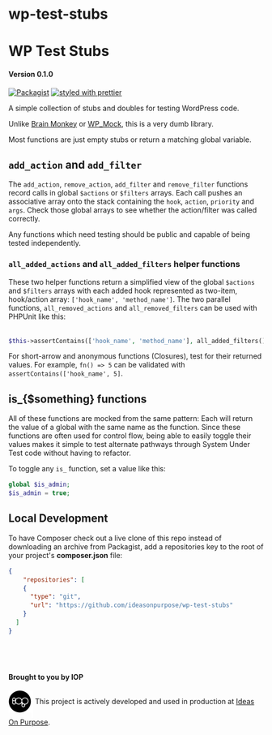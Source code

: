 # wp-test-stubs

# WP Test Stubs

#### Version 0.1.0

[![Packagist](https://badgen.net/packagist/v/ideasonpurpose/wp-test-stubs)](https://packagist.org/packages/ideasonpurpose/wp-test-stubs)
[![styled with prettier](https://img.shields.io/badge/styled_with-prettier-ff69b4.svg)](https://github.com/prettier/prettier)

A simple collection of stubs and doubles for testing WordPress code.

Unlike [Brain Monkey](https://brain-wp.github.io/BrainMonkey/) or [WP_Mock](https://github.com/10up/wp_mock), this is a very dumb library.

Most functions are just empty stubs or return a matching global variable.

## `add_action` and `add_filter`

The `add_action`, `remove_action`, `add_filter` and `remove_filter` functions record calls in global `$actions` or `$filters` arrays. Each call pushes an associative array onto the stack containing the `hook`, `action`, `priority` and `args`. Check those global arrays to see whether the action/filter was called correctly.

Any functions which need testing should be public and capable of being tested independently.

### `all_added_actions` and `all_added_filters` helper functions

These two helper functions return a simplified view of the global `$actions` and `$filters` arrays with each added hook represented as two-item, hook/action array: `['hook_name', 'method_name']`. The two parallel functions, `all_removed_actions` and `all_removed_filters` can be used with PHPUnit like this:

```php

$this->assertContains(['hook_name', 'method_name'], all_added_filters());
```
For short-arrow and anonymous functions (Closures), test for their returned values. For example, `fn() => 5` can be validated with `assertContains(['hook_name', 5]`. 


## is\_{$something} functions

All of these functions are mocked from the same pattern: Each will return the value of a global with the same name as the function. Since these functions are often used for control flow, being able to easily toggle their values makes it simple to test alternate pathways through System Under Test code without having to refactor.

To toggle any `is_` function, set a value like this:

```php
global $is_admin;
$is_admin = true;
```

## Local Development

To have Composer check out a live clone of this repo instead of downloading an archive from Packagist, add a repositories key to the root of your project's **composer.json** file:

```json
{
    "repositories": [
    {
      "type": "git",
      "url": "https://github.com/ideasonpurpose/wp-test-stubs"
    }
  ]
}
```

<!-- START IOP CREDIT BLURB -->

## &nbsp;

#### Brought to you by IOP

<a href="https://www.ideasonpurpose.com"><img src="https://raw.githubusercontent.com/ideasonpurpose/ideasonpurpose/master/iop-logo-white-on-black-88px.png" height="44" align="top" alt="IOP Logo"></a><img src="https://raw.githubusercontent.com/ideasonpurpose/ideasonpurpose/master/spacer.png" align="middle" width="4" height="54"> This project is actively developed and used in production at <a href="https://www.ideasonpurpose.com">Ideas On Purpose</a>.

<!-- END IOP CREDIT BLURB -->
